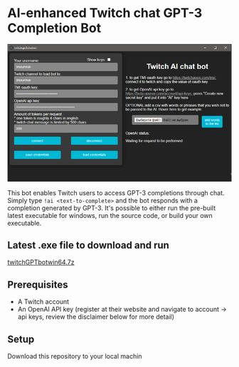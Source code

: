 # AI-enhanced Twitch chat GPT-3 Completion Bot
![app preview](https://raw.githubusercontent.com/vodkabydlo/Kata-FE-16/main/src/img/app.png)

This bot enables Twitch users to access GPT-3 completions through chat. Simply type `!ai <text-to-complete>` and the bot responds with a completion generated by GPT-3. It's possible to either run the pre-built latest executable for windows, run the source code, or build your own executable.
## Latest .exe file to download and run 
[twitchGPTbotwin64.7z](https://drive.google.com/file/d/1hm3G1vBL0gW08mF7mzpL0_LKC7aI2A6d/view?usp=sharing)

## Prerequisites

* A Twitch account
* An OpenAI API key (register at their website and navigate to account -> api keys, review the disclaimer below for more detail)


## Setup

Download this repository to your local machin